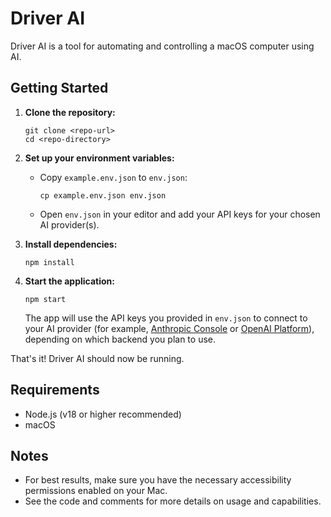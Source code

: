 # Driver AI

Driver AI is a tool for automating and controlling a macOS computer using AI.

## Getting Started

1. **Clone the repository:**

   ```
   git clone <repo-url>
   cd <repo-directory>
   ```

2. **Set up your environment variables:**

   - Copy `example.env.json` to `env.json`:

     ```
     cp example.env.json env.json
     ```

   - Open `env.json` in your editor and add your API keys for your chosen AI provider(s).

3. **Install dependencies:**

   ```
   npm install
   ```

4. **Start the application:**

   ```
   npm start
   ```

   The app will use the API keys you provided in `env.json` to connect to your AI provider (for example, [Anthropic Console](https://console.anthropic.com/) or [OpenAI Platform](https://platform.openai.com/account/api-keys)), depending on which backend you plan to use.

That's it! Driver AI should now be running.

## Requirements

- Node.js (v18 or higher recommended)
- macOS

## Notes

- For best results, make sure you have the necessary accessibility permissions enabled on your Mac.
- See the code and comments for more details on usage and capabilities.
